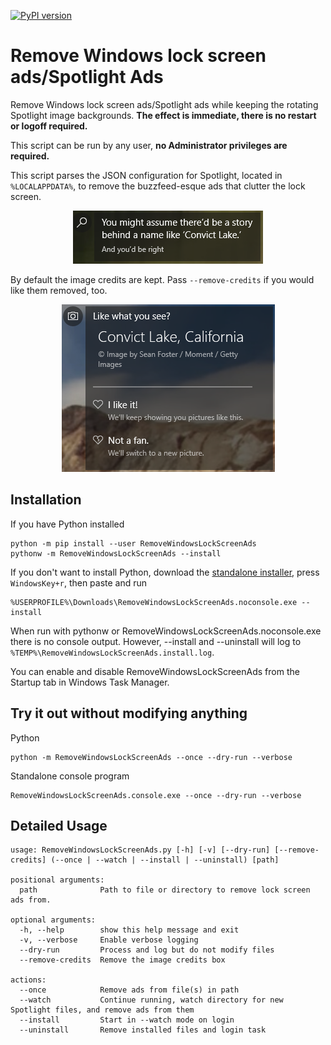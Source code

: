 [![PyPI version](https://badge.fury.io/py/RemoveWindowsLockScreenAds.svg)](https://badge.fury.io/py/RemoveWindowsLockScreenAds)

# Remove Windows lock screen ads/Spotlight Ads
Remove Windows lock screen ads/Spotlight ads while keeping the rotating Spotlight image backgrounds. **The effect is immediate, there is no restart or logoff required.**

This script can be run by any user, **no Administrator privileges are required.**

This script parses the JSON configuration for Spotlight, located in `%LOCALAPPDATA%`, to remove the buzzfeed-esque ads that clutter the lock screen.
<p align="center">
  <img src="https://github.com/clarkb7/RemoveWindowsLockScreenAds/blob/master/screenshots/ad.PNG?raw=true" />
</p>

By default the image credits are kept. Pass `--remove-credits` if you would like them removed, too.
<p align="center">
  <img src="https://github.com/clarkb7/RemoveWindowsLockScreenAds/blob/master/screenshots/credits.PNG?raw=true" />
</p>

## Installation
If you have Python installed
```
python -m pip install --user RemoveWindowsLockScreenAds
pythonw -m RemoveWindowsLockScreenAds --install
```
If you don't want to install Python, download the [standalone installer](https://github.com/clarkb7/RemoveWindowsLockScreenAds/releases/latest/download/RemoveWindowsLockScreenAds.noconsole.exe), press `WindowsKey+r`, then paste and run
```
%USERPROFILE%\Downloads\RemoveWindowsLockScreenAds.noconsole.exe --install
```

When run with pythonw or RemoveWindowsLockScreenAds.noconsole.exe there is no console output. However, --install and --uninstall will log to `%TEMP%\RemoveWindowsLockScreenAds.install.log`.

You can enable and disable RemoveWindowsLockScreenAds from the Startup tab in Windows Task Manager.

## Try it out without modifying anything
Python
```
python -m RemoveWindowsLockScreenAds --once --dry-run --verbose
```
Standalone console program
```
RemoveWindowsLockScreenAds.console.exe --once --dry-run --verbose
```

## Detailed Usage
```
usage: RemoveWindowsLockScreenAds.py [-h] [-v] [--dry-run] [--remove-credits] (--once | --watch | --install | --uninstall) [path]

positional arguments:
  path              Path to file or directory to remove lock screen ads from.

optional arguments:
  -h, --help        show this help message and exit
  -v, --verbose     Enable verbose logging
  --dry-run         Process and log but do not modify files
  --remove-credits  Remove the image credits box

actions:
  --once            Remove ads from file(s) in path
  --watch           Continue running, watch directory for new Spotlight files, and remove ads from them
  --install         Start in --watch mode on login
  --uninstall       Remove installed files and login task
```

